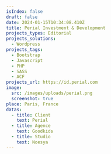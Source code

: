 ```yaml
---
isIndex: false
draft: false
date: 2024-01-15T10:34:08.410Z
title: Perial Investment & Development
projects_types: Editorial
projects_solutions:
  - Wordpress
projects_tags:
  - Bootstrap
  - Javascript
  - PHP
  - SASS
  - ACF
projects_url: https://id.perial.com
image:
  src: /images/uploads/perial.png
  screenshot: true
place: Paris, France
datas:
  - title: Client
    text: Perial
  - title: Agence
    text: Goodkids
  - title: Studio
    text: Noesya
---
```

